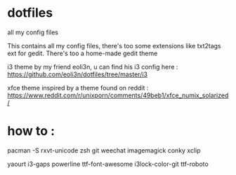 # dotfiles
all my config files

This contains all my config files, there's too some extensions like txt2tags ext for gedit. There's too a home-made gedit theme


i3 theme by my friend eoli3n, u can find his i3 config here : https://github.com/eoli3n/dotfiles/tree/master/i3

xfce theme inspired by a theme found on reddit : https://www.reddit.com/r/unixporn/comments/49beb1/xfce_numix_solarized/


# how to : 
pacman -S rxvt-unicode zsh git weechat imagemagick conky xclip

yaourt i3-gaps powerline ttf-font-awesome i3lock-color-git ttf-roboto 
